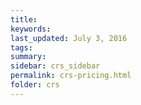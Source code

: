 ```yaml
---
title:  
keywords: 
last_updated: July 3, 2016
tags: 
summary: 
sidebar: crs_sidebar
permalink: crs-pricing.html
folder: crs
---
```


 

